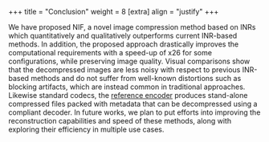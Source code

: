 +++
title = "Conclusion"
weight = 8
[extra]
align = "justify"
+++

We have proposed NIF, a novel image compression method based on INRs which quantitatively and qualitatively outperforms current INR-based methods. In addition, the proposed approach drastically improves the computational requirements with a speed-up of x26 for some configurations, while preserving image quality. Visual comparisons show that the decompressed images are less noisy with respect to previous INR-based methods and do not suffer from well-known distortions such as blocking artifacts, which are instead common in traditional approaches.
Likewise standard codecs, the [reference encoder](https://github.com/aegroto/nif) produces stand-alone compressed files packed with metadata that can be decompressed using a compliant decoder.
In future works, we plan to put efforts into improving the reconstruction capabilities and speed of these methods, along with exploring their efficiency in multiple use cases.
